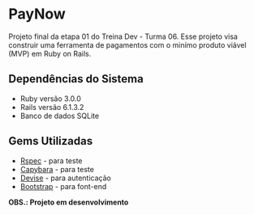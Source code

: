 
# PayNow
Projeto final da etapa 01 do Treina Dev - Turma 06. Esse projeto visa construir uma ferramenta de pagamentos com o minímo produto viável (MVP) em Ruby on Rails.


## Dependências do Sistema
 * Ruby versão 3.0.0
 * Rails versão 6.1.3.2 
 * Banco de dados SQLite


## Gems Utilizadas
 - [Rspec](https://relishapp.com/rspec/rspec-rails/v/5-0/docs/gettingstarted) - para teste
 - [Capybara](https://rubydoc.info/github/teamcapybara/capybara) - para teste
 - [Devise](https://github.com/heartcombo/devise) - para autenticação
 - [Bootstrap](https://getbootstrap.com/) - para font-end


**OBS.: Projeto em desenvolvimento**
